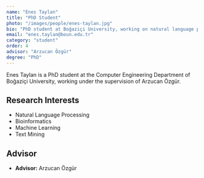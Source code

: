 ```yaml
---
name: "Enes Taylan"
title: "PhD Student"
photo: "/images/people/enes-taylan.jpg"
bio: "PhD student at Boğaziçi University, working on natural language processing and bioinformatics under the supervision of Arzucan Özgür."
email: "enes.taylan@boun.edu.tr"
category: "student"
order: 4
advisor: "Arzucan Özgür"
degree: "PhD"
---
```


Enes Taylan is a PhD student at the Computer Engineering Department of Boğaziçi University, working under the supervision of Arzucan Özgür.

## Research Interests

- Natural Language Processing
- Bioinformatics
- Machine Learning
- Text Mining

## Advisor

- **Advisor:** Arzucan Özgür 